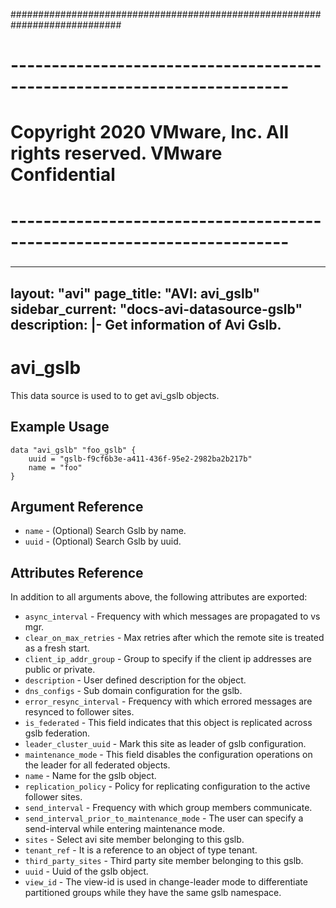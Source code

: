 ############################################################################
# ------------------------------------------------------------------------
# Copyright 2020 VMware, Inc.  All rights reserved. VMware Confidential
# ------------------------------------------------------------------------
###

---
layout: "avi"
page_title: "AVI: avi_gslb"
sidebar_current: "docs-avi-datasource-gslb"
description: |-
  Get information of Avi Gslb.
---

# avi_gslb

This data source is used to to get avi_gslb objects.

## Example Usage

```hcl
data "avi_gslb" "foo_gslb" {
    uuid = "gslb-f9cf6b3e-a411-436f-95e2-2982ba2b217b"
    name = "foo"
}
```

## Argument Reference

* `name` - (Optional) Search Gslb by name.
* `uuid` - (Optional) Search Gslb by uuid.

## Attributes Reference

In addition to all arguments above, the following attributes are exported:

* `async_interval` - Frequency with which messages are propagated to vs mgr.
* `clear_on_max_retries` - Max retries after which the remote site is treated as a fresh start.
* `client_ip_addr_group` - Group to specify if the client ip addresses are public or private.
* `description` - User defined description for the object.
* `dns_configs` - Sub domain configuration for the gslb.
* `error_resync_interval` - Frequency with which errored messages are resynced to follower sites.
* `is_federated` - This field indicates that this object is replicated across gslb federation.
* `leader_cluster_uuid` - Mark this site as leader of gslb configuration.
* `maintenance_mode` - This field disables the configuration operations on the leader for all federated objects.
* `name` - Name for the gslb object.
* `replication_policy` - Policy for replicating configuration to the active follower sites.
* `send_interval` - Frequency with which group members communicate.
* `send_interval_prior_to_maintenance_mode` - The user can specify a send-interval while entering maintenance mode.
* `sites` - Select avi site member belonging to this gslb.
* `tenant_ref` - It is a reference to an object of type tenant.
* `third_party_sites` - Third party site member belonging to this gslb.
* `uuid` - Uuid of the gslb object.
* `view_id` - The view-id is used in change-leader mode to differentiate partitioned groups while they have the same gslb namespace.

